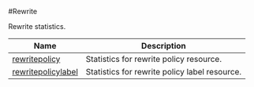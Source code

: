 #Rewrite

Rewrite statistics.


<table><thead><tr><th>Name</th><th>Description</th></tr></thead><tbody><tr><td><a href=".././rewritepolicy/rewritepolicy/">rewritepolicy</a></td><td>Statistics for rewrite policy resource.</td></tr><tr><td><a href=".././rewritepolicylabel/rewritepolicylabel/">rewritepolicylabel</a></td><td>Statistics for rewrite policy label resource.</td></tr></tbody></table>
